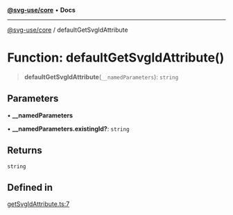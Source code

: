 [**@svg-use/core**](../README.md) • **Docs**

---

[@svg-use/core](../README.md) / defaultGetSvgIdAttribute

# Function: defaultGetSvgIdAttribute()

> **defaultGetSvgIdAttribute**(`__namedParameters`): `string`

## Parameters

• **\_\_namedParameters**

• **\_\_namedParameters.existingId?**: `string`

## Returns

`string`

## Defined in

[getSvgIdAttribute.ts:7](https://github.com/fpapado/svg-use/blob/cfb17d16e4effa2c9dcbf7f704dead47a35e60aa/packages/core/src/getSvgIdAttribute.ts#L7)

